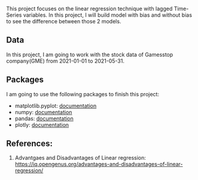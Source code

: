 This project focuses on the linear regression technique with lagged Time-Series variables. In this project, I will build model with bias and without bias to see the difference between those 2 models. 

## Data
In this project, I am going to work with the stock data of Gamesstop company(GME) from 2021-01-01 to 2021-05-31.

## Packages
I am going to use the following packages to finish this project:

*   matplotlib.pyplot: [documentation](https://matplotlib.org/stable/api/_as_gen/matplotlib.pyplot.html)
*   numpy: [documentation](https://numpy.org/devdocs/)
*   pandas: [documentation](https://pandas.pydata.org/docs/)
*   plotly: [documentation](https://plotly.com/python/)



## References: 
1. Advantgaes and Disadvantages of Linear regression: https://iq.opengenus.org/advantages-and-disadvantages-of-linear-regression/

